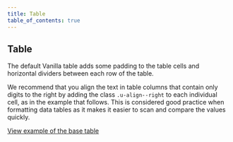 ```yaml
---
title: Table
table_of_contents: true
---
```


## Table

The default Vanilla table adds some padding to the table cells and horizontal
dividers between each row of the table.

We recommend that you align the text in table columns that contain only digits
to the right by adding the class ```.u-align--right``` to each individual cell,
as in the example that follows. This is considered good practice when formatting
 data tables as it makes it easier to scan and compare the values quickly.

<a href="https://vanilla-framework.github.io/vanilla-framework/examples/base/table/"
    class="js-example">
    View example of the base table
</a>
